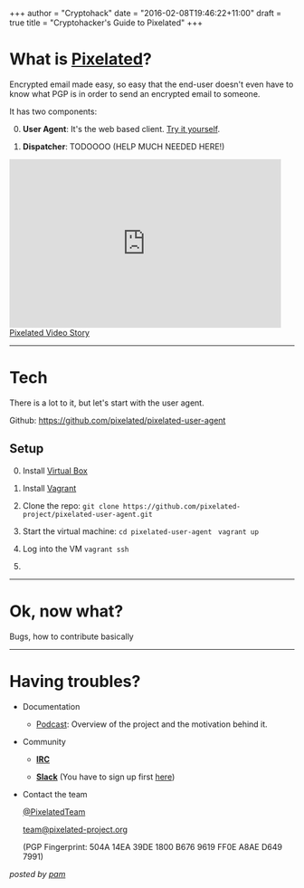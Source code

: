 +++
author = "Cryptohack"
date = "2016-02-08T19:46:22+11:00"
draft = true
title = "Cryptohacker's Guide to Pixelated"
+++

# What is [Pixelated](https://pixelated-project.org/)?
  Encrypted email made easy, so easy that the end-user doesn't even have to know what PGP is in order to send an encrypted email to someone.

  It has two components:

  0. **User Agent**: It's the web based client. [Try it yourself](https://try.pixelated-project.org:8080/auth/login?next=%2F).

  0. **Dispatcher**: TODOOOO (HELP MUCH NEEDED HERE!)

  <iframe class="wistia_embed" name="wistia_embed" src="http://fast.wistia.net/embed/iframe/8tov3e9tnu" allowtransparency="true" frameborder="0" scrolling="no" width="480" height="298"></iframe><br/><a class="wistia-linkback" href="https://thoughtworks.wistia.com/medias/8tov3e9tnu">Pixelated Video Story</a>


-------------------------------------------------------------------------------------------
# Tech

  There is a lot to it, but let's start with the user agent.

  Github: https://github.com/pixelated/pixelated-user-agent


## Setup

  0. Install [Virtual Box](https://www.virtualbox.org/wiki/Downloads)

  0. Install [Vagrant](https://www.vagrantup.com/downloads.html)

  0. Clone the repo:
  ` git clone https://github.com/pixelated-project/pixelated-user-agent.git `

  0. Start the virtual machine:
  ` cd pixelated-user-agent `
  ` vagrant up`

  0. Log into the VM
  ` vagrant ssh `

  0.


-------------------------------------------------------------------------------------------

# Ok, now what?
  Bugs, how to contribute basically


-------------------------------------------------------------------------------------------
# Having troubles?

  - Documentation

    - [Podcast](https://soundcloud.com/thoughtworks/pixelated-why-secure-communication-is-essential): Overview of the project and the motivation behind it.



  - Community

    - [**IRC**](irc://irc.freenode.net/pixelated)

    - [**Slack**](https://cryptohack.slack.com/messages/pixelated/) (You have to sign up first [here](https://cryptohack.herokuapp.com/))

  - Contact the team

    [@PixelatedTeam](https://twitter.com/pixelatedteam)

    [team@pixelated-project.org](mailto:team@pixelated-project.org)

     (PGP Fingerprint: 504A 14EA 39DE 1800 B676 9619 FF0E A8AE D649 7991)


*posted by [pam](https://twitter.com/pamrucinque)*